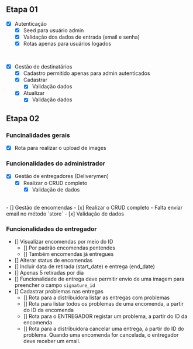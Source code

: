 ## Etapa 01

- [x] Autenticação
	- [x]	Seed para usuário admin
	- [x]	Validação dos dados de entrada (email e senha)
	- [x]	Rotas apenas para usuários logados

</br>

- [x] Gestão de destinatários
	- [x] Cadastro permitido apenas para admin autenticados
	- [x] Cadastrar
		- [x] Validação dados
	- [x] Atualizar
		- [x] Validação dados

## Etapa 02

### Funcinalidades gerais
- [x] Rota para realizar o upload de images

### Funcionalidades do administrador
- [x] Gestão de entregadores (Deliverymen)
	- [x] Realizar o CRUD completo
		- [x] Validação de dados
</br>
- [] Gestão de encomendas
	- [x] Realizar o CRUD completo
		- Falta enviar email no método `store`
		- [x] Validação de dados
</br>

### Funcionalidades do entregador
- [] Visualizar encomendas por meio do ID
	- [] Por padrão encomendas pentendes
	- [] Também encomendas já entregues
- [] Alterar status de encomendas
 - [] Incluir data de retirada (start_date) e entrega (end_date)
 - [] Apenas 5 retiradas por dia
 - [] Funcionalidade de entrega deve permitir envio de uma imagem para preencher o campo `signature_id`
- [] Cadastrar problemas nas entregas
	- [] Rota para a distribuidora listar as entregas com problemas
	- [] Rota para listar todos os problemas de uma encomenda, a partir do ID da encomenda
	- [] Rota para o ENTREGADOR registar um problema, a partir do ID da encomenda
	- [] Rota para a distribuidora cancelar uma entrega, a partir do ID do problema. Quando uma encomenda for cancelada, o entregador deve receber um email.
